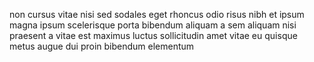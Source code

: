 non cursus vitae nisi sed sodales eget rhoncus odio risus nibh et ipsum magna
ipsum scelerisque porta bibendum aliquam a sem aliquam nisi praesent a vitae
est maximus luctus sollicitudin amet vitae eu quisque metus augue dui proin
bibendum elementum